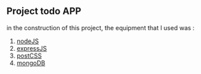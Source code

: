 ## Project todo APP

in the construction of this project, the equipment that I used was :

 1. [nodeJS](https://nodejs.org/en/) 
 2. [expressJS](https://expressjs.com/)
 3. [postCSS](https://postcss.org/)
 4. [mongoDB](https://www.mongodb.com/)


